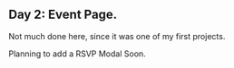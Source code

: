## Day 2: Event Page.

Not much done here, since it was one of my first projects.

Planning to add a RSVP Modal Soon.
